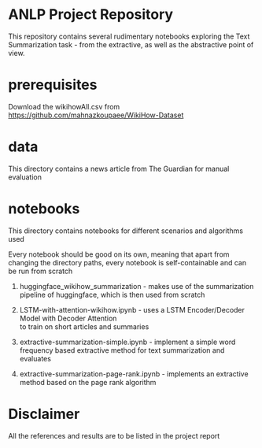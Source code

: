 # ANLP Project Repository

This repository contains several rudimentary notebooks
exploring the Text Summarization task - from the extractive,
as well as the abstractive point of view.

# prerequisites

Download the wikihowAll.csv from https://github.com/mahnazkoupaee/WikiHow-Dataset

# data

This directory contains a news article from The Guardian
for manual evaluation

# notebooks

This directory contains notebooks for different scenarios and algorithms used

Every notebook should be good on its own, meaning that apart from
changing the directory paths, every notebook is self-containable
and can be run from scratch

1. huggingface_wikihow_summarization - makes use of the summarization pipeline of huggingface, which is then used from scratch

2. LSTM-with-attention-wikihow.ipynb - uses a LSTM Encoder/Decoder Model with Decoder Attention  
to train on short articles and summaries

3. extractive-summarization-simple.ipynb - implement a simple word frequency based extractive method for text summarization and evaluates

4. extractive-summarization-page-rank.ipynb - implements an extractive method  based on the page rank algorithm


# Disclaimer

All the references and results are to be listed in the 
project report

